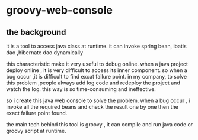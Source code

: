 groovy-web-console
================


the background
--------------

it is a tool to  access java class at runtime.
it can invoke spring bean, ibatis dao ,hibernate dao dynamically

this characteristic make it very useful to debug online.
when a java project deploy online , it is very difficult to access its inner component.
so when a bug occur ,it is difficult to find excat failure point.
in my company, to solve this problem ,people always add log code and redeploy the project and watch the log.
this way is so time-consuming and ineffective.

so i create this java web console to solve the problem.
when a bug occur , i invoke all the required beans and check the result one by one 
then the exact failure point found.


the main tech behind this tool is groovy , it can compile and  run java code or groovy script at runtime.



